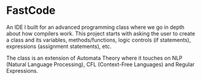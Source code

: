 # FastCode

An IDE I built for an advanced programming class where we go in depth about how compilers work. This project starts with asking the user to create a class and its variables, methods/functions, logic controls (if statements), expressions (assignment statements), etc.

The class is an extension of Automata Theory where it touches on NLP (Natural Language Processing), CFL (Context-Free Languages) and Regular Expressions.
